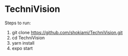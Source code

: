 # TechniVision
Steps to run:  
1. git clone https://github.com/shokiami/TechniVision.git  
2. cd TechniVision  
3. yarn install  
4. expo start
